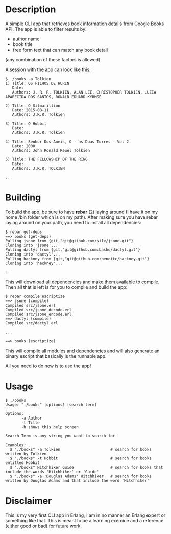 # Description

A simple CLI app that retrieves book information details from Google Books API.
The app is able to filter results by:

* author name
* book title
* free form text that can match any book detail

(any combination of these factors is allowed)

A session with the app can look like this:

```
$ ./books -a Tolkien
1) Title: OS FILHOS DE HURIN
   Date:
   Authors: J. R. R. TOLKIEN, ALAN LEE, CHRISTOPHER TOLKIEN, LUZIA APARECIDA DOS SANTOS, RONALD EDUARD KYRMSE

2) Title: O Silmarillion
   Date: 2015-08-11
   Authors: J.R.R. Tolkien

3) Title: O Hobbit
   Date:
   Authors: J.R.R. Tolkien

4) Title: Senhor Dos Aneis, O - as Duas Torres - Vol 2
   Date: 2000
   Authors: John Ronald Reuel Tolkien

5) Title: THE FELLOWSHIP OF THE RING
   Date:
   Authors: J.R.R. TOLKIEN

...
```

# Building

To build the app, be sure to have **rebar** (2) laying around (I have it on my home /bin folder which is on my path).
After making sure you have rebar laying around on your path, you need to install all dependencies:

```
$ rebar get-deps
==> books (get-deps)
Pulling jsone from {git,"git@github.com:sile/jsone.git"}
Cloning into 'jsone'...
Pulling dactyl from {git,"git@github.com:basho/dactyl.git"}
Cloning into 'dactyl'...
Pulling hackney from {git,"git@github.com:benoitc/hackney.git"}
Cloning into 'hackney'...

...
```

This will download all dependencies and make them available to compile.
Then all that is left is for you to compile and build the app:

```
$ rebar compile escriptize
==> jsone (compile)
Compiled src/jsone.erl
Compiled src/jsone_decode.erl
Compiled src/jsone_encode.erl
==> dactyl (compile)
Compiled src/dactyl.erl

...

==> books (escriptize)
```

This will compile all modules and dependencies and will also generate an binary escript that basically is the runnable app.

All you need to do now is to use the app!

# Usage

```
$ ./books
Usage: "./books" [options] [search term]

Options:
       -a Author
       -t Title
       -h shows this help screen

Search Term is any string you want to search for

Examples:
  $ "./books" -a Tolkien                      # search for books written by Tolkien
  $ "./books" -t Hobbit                       # search for books entitled Hobbit
  $ "./books" Hitchhiker Guide                # search for books that include the words 'Hitchhiker' or 'Guide'
  $ "./books" -a 'Douglas Adams' Hitchhiker   # search for books written by Douglas Adams and that include the word 'Hitchhiker'
```

# Disclaimer

This is my very first CLI app in Erlang, I am in no manner an Erlang expert or something like that.
This is meant to be a learning exercice and a reference (either good or bad) for future work.